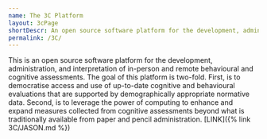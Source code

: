 ```yaml
---
name: The 3C Platform
layout: 3cPage
shortDescr: An open source software platform for the development, administration, and interpretation of in-person and remote behavioral and cognitive assessments.
permalink: /3C/
---
```

This is an open source software platform for the development, administration, and interpretation of in-person and remote behavioural and cognitive assessments. The goal of this platform is two-fold. First, is to democratise access and use of up-to-date cognitive and behavioural evaluations that are supported by demographically appropriate normative data. Second, is to leverage the power of computing to enhance and expand measures collected from cognitive assessments beyond what is traditionally available from paper and pencil administration.
[LINK]({% link 3C/JASON.md %})



